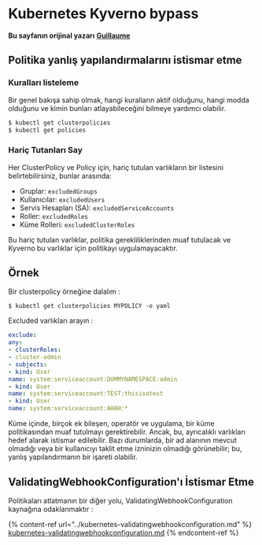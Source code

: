 # Kubernetes Kyverno bypass

**Bu sayfanın orijinal yazarı** [**Guillaume**](https://www.linkedin.com/in/guillaume-chapela-ab4b9a196)

## Politika yanlış yapılandırmalarını istismar etme

### Kuralları listeleme

Bir genel bakışa sahip olmak, hangi kuralların aktif olduğunu, hangi modda olduğunu ve kimin bunları atlayabileceğini bilmeye yardımcı olabilir.
```bash
$ kubectl get clusterpolicies
$ kubectl get policies
```
### Hariç Tutanları Say

Her ClusterPolicy ve Policy için, hariç tutulan varlıkların bir listesini belirtebilirsiniz, bunlar arasında:

* Gruplar: `excludedGroups`
* Kullanıcılar: `excludedUsers`
* Servis Hesapları (SA): `excludedServiceAccounts`
* Roller: `excludedRoles`
* Küme Rolleri: `excludedClusterRoles`

Bu hariç tutulan varlıklar, politika gerekliliklerinden muaf tutulacak ve Kyverno bu varlıklar için politikayı uygulamayacaktır.

## Örnek&#x20;

Bir clusterpolicy örneğine dalalım :&#x20;
```
$ kubectl get clusterpolicies MYPOLICY -o yaml
```
Excluded varlıkları arayın :&#x20;
```yaml
exclude:
any:
- clusterRoles:
- cluster-admin
- subjects:
- kind: User
name: system:serviceaccount:DUMMYNAMESPACE:admin
- kind: User
name: system:serviceaccount:TEST:thisisatest
- kind: User
name: system:serviceaccount:AHAH:*

```
Küme içinde, birçok ek bileşen, operatör ve uygulama, bir küme politikasından muaf tutulmayı gerektirebilir. Ancak, bu, ayrıcalıklı varlıkları hedef alarak istismar edilebilir. Bazı durumlarda, bir ad alanının mevcut olmadığı veya bir kullanıcıyı taklit etme izninizin olmadığı görünebilir; bu, yanlış yapılandırmanın bir işareti olabilir.

## ValidatingWebhookConfiguration'ı İstismar Etme

Politikaları atlatmanın bir diğer yolu, ValidatingWebhookConfiguration kaynağına odaklanmaktır :&#x20;

{% content-ref url="../kubernetes-validatingwebhookconfiguration.md" %}
[kubernetes-validatingwebhookconfiguration.md](../kubernetes-validatingwebhookconfiguration.md)
{% endcontent-ref %}
